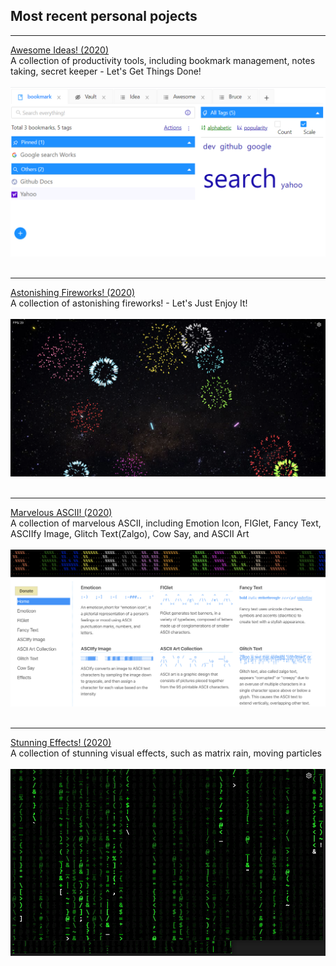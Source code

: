 ## Most recent personal pojects
---

[Awesome Ideas! (2020)](https://platohe.github.io/idea/)
<br>A collection of productivity tools, including bookmark management, notes taking, secret keeper - Let's Get Things Done!
<br><br><img src="images/ideas.png?raw=true" /><br><br>

---
[Astonishing Fireworks! (2020)](https://platohe.github.io/fireworks/)
<br>A collection of astonishing fireworks! - Let's Just Enjoy It!
<br><br><img src="images/fireworks.png?raw=true" /><br><br>

---
[Marvelous ASCII! (2020)](http://platohe.github.io/asciiart/)
<br>A collection of marvelous ASCII, including Emotion Icon, FIGlet, Fancy Text, ASCIIfy Image, Glitch Text(Zalgo), Cow Say, and ASCII Art 
<br><br><img src="images/asciiart.png?raw=true" /><br><br>

---
[Stunning Effects! (2020)](http://platohe.github.io/effects/)
<br>A collection of stunning visual effects, such as matrix rain, moving particles 
<br><br><img src="images/effects.png?raw=true" /><br><br>
